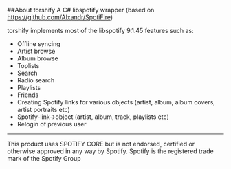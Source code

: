 ##About torshify
A C# libspotify wrapper (based on https://github.com/Alxandr/SpotiFire)

torshify implements most of the libspotify 9.1.45 features such as: 
* Offline syncing  
* Artist browse  
* Album browse  
* Toplists  
* Search  
* Radio search  
* Playlists  
* Friends  
* Creating Spotify links for various objects (artist, album, album covers, artist portraits etc)  
* Spotify-link->object (artist, album, track, playlists etc)
* Relogin of previous user

-------------------------
This product uses SPOTIFY CORE but is not endorsed, certified or otherwise approved in any way by Spotify. Spotify is the registered trade mark of the Spotify Group